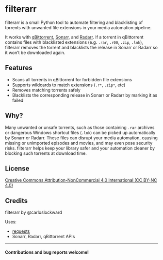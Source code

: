 # filterarr

filterarr is a small Python tool to automate filtering and blacklisting of torrents with unwanted file extensions in your media automation pipeline.

It works with [qBittorrent](https://www.qbittorrent.org/), [Sonarr](https://sonarr.tv/), and [Radarr](https://radarr.video/). If a torrent in qBittorrent contains files with blacklisted extensions (e.g. `.rar`, `.r00`, `.zip`, `.lnk`), filterarr removes the torrent and blacklists the release in Sonarr or Radarr so it won’t be downloaded again.

## Features

- Scans all torrents in qBittorrent for forbidden file extensions
- Supports wildcards to match extensions (`.r*`, `.zip*`, etc)
- Removes matching torrents safely
- Blacklists the corresponding release in Sonarr or Radarr by marking it as failed

## Why?

Many unwanted or unsafe torrents, such as those containing `.rar` archives or dangerous Windows shortcut files (`.lnk`) can be picked up automatically by Sonarr or Radarr. These files can disrupt your media automation, causing missing or unimported episodes and movies, and may even pose security risks. filterarr helps keep your library safer and your automation cleaner by blocking such torrents at download time.

## License

[Creative Commons Attribution-NonCommercial 4.0 International (CC BY-NC 4.0)](https://creativecommons.org/licenses/by-nc/4.0/)

## Credits

filterarr by @carloslockward

Uses:

- [requests](https://docs.python-requests.org/)
- Sonarr, Radarr, qBittorrent APIs

---

#### Contributions and bug reports welcome!
